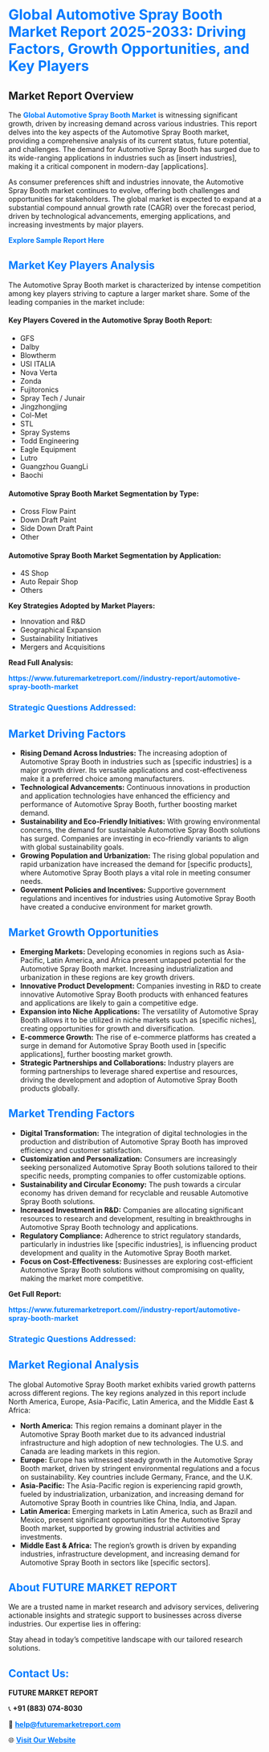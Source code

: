 <h1 style="color: #007BFF;">Global Automotive Spray Booth Market Report 2025-2033: Driving Factors, Growth Opportunities, and Key Players</h1>

<section id="overview">
<h2>Market Report Overview</h2>
<p>The <a href="https://www.futuremarketreport.com//industry-report/automotive-spray-booth-market" style="color: #007BFF; text-decoration: none;"><strong>Global Automotive Spray Booth Market</strong></a> is witnessing significant growth, driven by increasing demand across various industries. This report delves into the key aspects of the Automotive Spray Booth market, providing a comprehensive analysis of its current status, future potential, and challenges. The demand for Automotive Spray Booth has surged due to its wide-ranging applications in industries such as [insert industries], making it a critical component in modern-day [applications].</p>
<p>As consumer preferences shift and industries innovate, the Automotive Spray Booth market continues to evolve, offering both challenges and opportunities for stakeholders. The global market is expected to expand at a substantial compound annual growth rate (CAGR) over the forecast period, driven by technological advancements, emerging applications, and increasing investments by major players.</p>
</section>

<section id="overview">
<p><a href="https://www.futuremarketreport.com//request-sample/reportId=57981" style="color: #007BFF; text-decoration: none;"><strong>Explore Sample Report Here</strong></a></p>
</section>

<section id="key-players">
<h2 style="color: #007BFF;">Market Key Players Analysis</h2>
<p>The Automotive Spray Booth market is characterized by intense competition among key players striving to capture a larger market share. Some of the leading companies in the market include:</p>
<h4>Key Players Covered in the Automotive Spray Booth Report:</h4>
<ul><li>GFS</li><li>Dalby</li><li>Blowtherm</li><li>USI ITALIA</li><li>Nova Verta</li><li>Zonda</li><li>Fujitoronics</li><li>Spray Tech / Junair</li><li>Jingzhongjing</li><li>Col-Met</li><li>STL</li><li>Spray Systems</li><li>Todd Engineering</li><li>Eagle Equipment</li><li>Lutro</li><li>Guangzhou GuangLi</li><li>Baochi</li></ul>
<h4>Automotive Spray Booth Market Segmentation by Type:</h4>
<ul><li>Cross Flow Paint</li><li>Down Draft Paint</li><li>Side Down Draft Paint</li><li>Other</li></ul>

<h4>Automotive Spray Booth Market Segmentation by Application:</h4>
<ul><li>4S Shop</li><li>Auto Repair Shop</li><li>Others</li></ul>
<p><strong>Key Strategies Adopted by Market Players:</strong></p>
<ul>
<li>Innovation and R&D</li>
<li>Geographical Expansion</li>
<li>Sustainability Initiatives</li>
<li>Mergers and Acquisitions</li>
</ul>
</section>

<section>
<p><strong>Read Full Analysis: </strong></p><a href="https://www.futuremarketreport.com//industry-report/automotive-spray-booth-market" style="color: #007BFF; text-decoration: none;"><strong>https://www.futuremarketreport.com//industry-report/automotive-spray-booth-market</strong></a>
<h3 style="color: #007BFF;">Strategic Questions Addressed:</h3>
</section>

<section id="driving-factors">
<h2 style="color: #007BFF;">Market Driving Factors</h2>
<ul>
<li><strong>Rising Demand Across Industries:</strong> The increasing adoption of Automotive Spray Booth in industries such as [specific industries] is a major growth driver. Its versatile applications and cost-effectiveness make it a preferred choice among manufacturers.</li>
<li><strong>Technological Advancements:</strong> Continuous innovations in production and application technologies have enhanced the efficiency and performance of Automotive Spray Booth, further boosting market demand.</li>
<li><strong>Sustainability and Eco-Friendly Initiatives:</strong> With growing environmental concerns, the demand for sustainable Automotive Spray Booth solutions has surged. Companies are investing in eco-friendly variants to align with global sustainability goals.</li>
<li><strong>Growing Population and Urbanization:</strong> The rising global population and rapid urbanization have increased the demand for [specific products], where Automotive Spray Booth plays a vital role in meeting consumer needs.</li>
<li><strong>Government Policies and Incentives:</strong> Supportive government regulations and incentives for industries using Automotive Spray Booth have created a conducive environment for market growth.</li>
</ul>
</section>

<section id="growth-opportunities">
<h2 style="color: #007BFF;">Market Growth Opportunities</h2>
<ul>
<li><strong>Emerging Markets:</strong> Developing economies in regions such as Asia-Pacific, Latin America, and Africa present untapped potential for the Automotive Spray Booth market. Increasing industrialization and urbanization in these regions are key growth drivers.</li>
<li><strong>Innovative Product Development:</strong> Companies investing in R&D to create innovative Automotive Spray Booth products with enhanced features and applications are likely to gain a competitive edge.</li>
<li><strong>Expansion into Niche Applications:</strong> The versatility of Automotive Spray Booth allows it to be utilized in niche markets such as [specific niches], creating opportunities for growth and diversification.</li>
<li><strong>E-commerce Growth:</strong> The rise of e-commerce platforms has created a surge in demand for Automotive Spray Booth used in [specific applications], further boosting market growth.</li>
<li><strong>Strategic Partnerships and Collaborations:</strong> Industry players are forming partnerships to leverage shared expertise and resources, driving the development and adoption of Automotive Spray Booth products globally.</li>
</ul>
</section>

<section id="trending-factors">
<h2 style="color: #007BFF;">Market Trending Factors</h2>
<ul>
<li><strong>Digital Transformation:</strong> The integration of digital technologies in the production and distribution of Automotive Spray Booth has improved efficiency and customer satisfaction.</li>
<li><strong>Customization and Personalization:</strong> Consumers are increasingly seeking personalized Automotive Spray Booth solutions tailored to their specific needs, prompting companies to offer customizable options.</li>
<li><strong>Sustainability and Circular Economy:</strong> The push towards a circular economy has driven demand for recyclable and reusable Automotive Spray Booth solutions.</li>
<li><strong>Increased Investment in R&D:</strong> Companies are allocating significant resources to research and development, resulting in breakthroughs in Automotive Spray Booth technology and applications.</li>
<li><strong>Regulatory Compliance:</strong> Adherence to strict regulatory standards, particularly in industries like [specific industries], is influencing product development and quality in the Automotive Spray Booth market.</li>
<li><strong>Focus on Cost-Effectiveness:</strong> Businesses are exploring cost-efficient Automotive Spray Booth solutions without compromising on quality, making the market more competitive.</li>
</ul>
</section>

<section>
<p><strong>Get Full Report: </strong></p><a href="https://www.futuremarketreport.com//industry-report/automotive-spray-booth-market" style="color: #007BFF; text-decoration: none;"><strong>https://www.futuremarketreport.com//industry-report/automotive-spray-booth-market</strong></a>
<h3 style="color: #007BFF;">Strategic Questions Addressed:</h3>
</section>


<section id="regional-analysis">
<h2 style="color: #007BFF;">Market Regional Analysis</h2>
<p>The global Automotive Spray Booth market exhibits varied growth patterns across different regions. The key regions analyzed in this report include North America, Europe, Asia-Pacific, Latin America, and the Middle East & Africa:</p>
<ul>
<li><strong>North America:</strong> This region remains a dominant player in the Automotive Spray Booth market due to its advanced industrial infrastructure and high adoption of new technologies. The U.S. and Canada are leading markets in this region.</li>
<li><strong>Europe:</strong> Europe has witnessed steady growth in the Automotive Spray Booth market, driven by stringent environmental regulations and a focus on sustainability. Key countries include Germany, France, and the U.K.</li>
<li><strong>Asia-Pacific:</strong> The Asia-Pacific region is experiencing rapid growth, fueled by industrialization, urbanization, and increasing demand for Automotive Spray Booth in countries like China, India, and Japan.</li>
<li><strong>Latin America:</strong> Emerging markets in Latin America, such as Brazil and Mexico, present significant opportunities for the Automotive Spray Booth market, supported by growing industrial activities and investments.</li>
<li><strong>Middle East & Africa:</strong> The region’s growth is driven by expanding industries, infrastructure development, and increasing demand for Automotive Spray Booth in sectors like [specific sectors].</li>
</ul>
</section>

<footer>
<h2 style="color: #007BFF;">About FUTURE MARKET REPORT</h2>
<p>We are a trusted name in market research and advisory services, delivering actionable insights and strategic support to businesses across diverse industries. Our expertise lies in offering:</p>

<p>Stay ahead in today’s competitive landscape with our tailored research solutions.</p>

<h2 style="color: #007BFF;">Contact Us:</h2>
<p><strong>FUTURE MARKET REPORT</strong></p>
<p>📞 <strong>+91 (883) 074-8030</strong></p>
<p>📧 <strong><a href="mailto:help@futuremarketreport.com" style="color: #007BFF;">help@futuremarketreport.com</a></strong></p>
<p>🌐 <strong><a href="https://www.futuremarketreport.com/" style="color: #007BFF;">Visit Our Website</a></strong></p>
</footer>